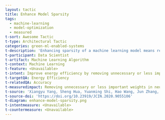 ```yaml
---
layout: tactic
title: Enhance Model Sparsity
tags:
  - machine-learning
  - model-optimization
  - measured
t-sort: Awesome Tactic
t-type: Architectural Tactic
categories: green-ml-enabled-systems
t-description: 'Enhancing sparsity of a machine learning model means reducing the number of model parameters or setting their values to zero. For example, weight sparsification involves identifying and removing unnecessary or less important weights in a neural network. Enhancing model sparsity decreases the complexity of the model and consequently reduces requirements for storage and memory. Therefore, it also results in lower power consumption.'
t-participant: Data Scientist
t-artifact: Machine Learning Algorithm
t-context: Machine Learning
t-feature: <Unavailable>
t-intent: Improve energy efficiency by removing unnecessary or less important weights in neural networks
t-targetQA: Energy Efficiency
t-relatedQA: Accuracy
t-measuredimpact: Removing unnecessary or less important weights in neural networks lowers energy consumption.
t-source: 'Xiangyu Yang, Sheng Hua, Yuanming Shi, Hao Wang, Jun Zhang, and Khaled B. Letaief. 2020. Sparse Optimization for Green Edge AI Inference. Journal of Communications and Information Networks 5, 1 (2020), 1–15.'
t-source-doi: 'https://doi.org/10.23919/JCIN.2020.9055106'
t-diagram: enhance-model-sparsity.png
t-intentmeasure: <Unavailable>
t-countermeasure: <Unavailable>
---
```

